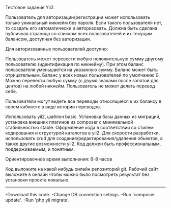 Тестовое задание Yii2.

Пользователь для авторизации/регистрации может использовать только уникальный
никнейм без пароля. Если такого пользователя нет, то создать его автоматически и
авторизовать. Должна быть сделана публичная страница со списком всех пользователей и их текущим балансом, доступная без авторизации.

Для авторизованных пользователей доступно:

Пользователь может перевести любую положительную сумму другому пользователю
(идентификация по никнейму). При этом баланс пользователя уменьшается на указанную
сумму. Баланс может быть отрицательным. Баланс у всех новых пользователей
по умолчанию 0. Можно перевести любую сумму (с двумя знаками после запятой для центов)
на любой никнейм. Пользователь не может делать перевод себе.

Пользователи могут видеть все переводы относящиеся к их балансу в своем кабинете
в виде истории переводов.

Использовать yii2, шаблон basic. Установка базы данных из миграций, установка внешних плагинов из composer с минимальной стабильностью stable.
Оформление кода в соответствии со стилем кодирования и структурой каталогов в yii2.
Для скорости разработки, использовать crud для создания/редактирования/удаления
обьектов, а также другие возможности yii2. Код должен быть профессиональным,
поддерживаемым, и понятным.

Ориентировочное время выполнения: 6-8 часов

Код выложите на какой нибудь онлайн репозиторий git. Рабочий сайт выложите в
онлайн чтобы можно было посмотреть результат без установки проекта локально.

*********************************************

-Download this code.
-Change DB connection setings.
-Run 'composer update'.
-Run 'php yii migrate'.
